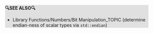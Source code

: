 <div style="margin:2em; background-color: #e0e0e0;">

<strong>🔍SEE ALSO🔍</strong>

 * Library Functions/Numbers/Bit Manipulation_TOPIC (determine endian-ness of scalar types via `std::endian`)

</div>

